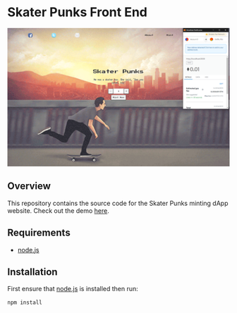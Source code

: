 # Skater Punks Front End

![](image/dApp.png)

## Overview

This repository contains the source code for the Skater Punks minting dApp website.
Check out the demo [here](https://skater-punks.herokuapp.com/).

## Requirements

- [node.js](https://nodejs.org/en/download/)

## Installation

First ensure that [node.js](https://nodejs.org/en/download/) is installed then run:

```bash
npm install
```
